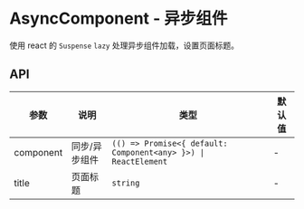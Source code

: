 # AsyncComponent - 异步组件

使用 react 的 `Suspense` `lazy` 处理异步组件加载，设置页面标题。

## API

| 参数 | 说明 | 类型 | 默认值 |
| --- | --- | --- | --- |
| component | 同步/异步组件 | `(() => Promise<{ default: Component<any> }>) \| ReactElement` | - |
| title | 页面标题 | `string` | - |
